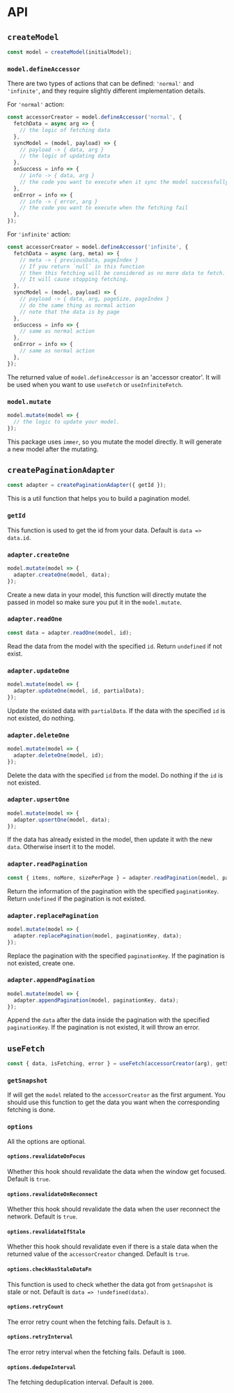 # API

## `createModel`

```ts
const model = createModel(initialModel);
```

### `model.defineAccessor`

There are two types of actions that can be defined: `'normal'` and `'infinite'`, and they require slightly different implementation details.

For `'normal'` action:

```ts
const accessorCreator = model.defineAccessor('normal', {
  fetchData = async arg => {
    // the logic of fetching data
  },
  syncModel = (model, payload) => {
    // payload -> { data, arg }
    // the logic of updating data
  },
  onSuccess = info => {
    // info -> { data, arg }
    // the code you want to execute when it sync the model successfully
  },
  onError = info => {
    // info -> { error, arg }
    // the code you want to execute when the fetching fail
  },
});
```

For `'infinite'` action:

```ts
const accessorCreator = model.defineAccessor('infinite', {
  fetchData = async (arg, meta) => {
    // meta -> { previousData, pageIndex }
    // If you return `null` in this function
    // then this fetching will be considered as no more data to fetch.
    // It will cause stopping fetching.
  },
  syncModel = (model, payload) => {
    // payload -> { data, arg, pageSize, pageIndex }
    // do the same thing as normal action
    // note that the data is by page
  },
  onSuccess = info => {
    // same as normal action
  },
  onError = info => {
    // same as normal action
  },
});
```

The returned value of `model.defineAccessor` is an 'accessor creator'. It will be used when you want to use `useFetch` or `useInfiniteFetch`.

### `model.mutate`

```ts
model.mutate(model => {
  // the logic to update your model.
});
```

This package uses `immer`, so you mutate the model directly. It will generate a new model after the mutating.

## `createPaginationAdapter`

```ts
const adapter = createPaginationAdapter({ getId });
```

This is a util function that helps you to build a pagination model.

### `getId`

This function is used to get the id from your data. Default is `data => data.id`.

### `adapter.createOne`

```ts
model.mutate(model => {
  adapter.createOne(model, data);
});
```

Create a new data in your model, this function will directly mutate the passed in model so make sure you put it in the `model.mutate`.

### `adapter.readOne`

```ts
const data = adapter.readOne(model, id);
```

Read the data from the model with the specified `id`. Return `undefined` if not exist.

### `adapter.updateOne`

```ts
model.mutate(model => {
  adapter.updateOne(model, id, partialData);
});
```

Update the existed data with `partialData`. If the data with the specified `id` is not existed, do nothing.

### `adapter.deleteOne`

```ts
model.mutate(model => {
  adapter.deleteOne(model, id);
});
```

Delete the data with the specified `id` from the model. Do nothing if the `id` is not existed.

### `adapter.upsertOne`

```ts
model.mutate(model => {
  adapter.upsertOne(model, data);
});
```

If the data has already existed in the model, then update it with the new `data`. Otherwise insert it to the model.

### `adapter.readPagination`

```ts
const { items, noMore, sizePerPage } = adapter.readPagination(model, paginationKey);
```

Return the information of the pagination with the specified `paginationKey`. Return `undefined` if the pagination is not existed.

### `adapter.replacePagination`

```ts
model.mutate(model => {
  adapter.replacePagination(model, paginationKey, data);
});
```

Replace the pagination with the specified `paginationKey`. If the pagination is not existed, create one.

### `adapter.appendPagination`

```ts
model.mutate(model => {
  adapter.appendPagination(model, paginationKey, data);
});
```

Append the `data` after the data inside the pagination with the specified `paginationKey`. If the pagination is not existed, it will throw an error.

## `useFetch`

```ts
const { data, isFetching, error } = useFetch(accessorCreator(arg), getSnapshot, options);
```

### `getSnapshot`

If will get the `model` related to the `accessorCreator` as the first argument. You should use this function to get the data you want when the corresponding fetching is done.

### `options`

All the options are optional.

#### `options.revalidateOnFocus`

Whether this hook should revalidate the data when the window get focused. Default is `true`.

#### `options.revalidateOnReconnect`

Whether this hook should revalidate the data when the user reconnect the network. Default is `true`.

#### `options.revalidateIfStale`

Whether this hook should revalidate even if there is a stale data when the returned value of the `accessorCreator` changed. Default is `true`.

#### `options.checkHasStaleDataFn`

This function is used to check whether the data got from `getSnapshot` is stale or not. Default is `data => !undefined(data)`.

#### `options.retryCount`

The error retry count when the fetching fails. Default is `3`.

#### `options.retryInterval`

The error retry interval when the fetching fails. Default is `1000`.

#### `options.dedupeInterval`

The fetching deduplication interval. Default is `2000`.
